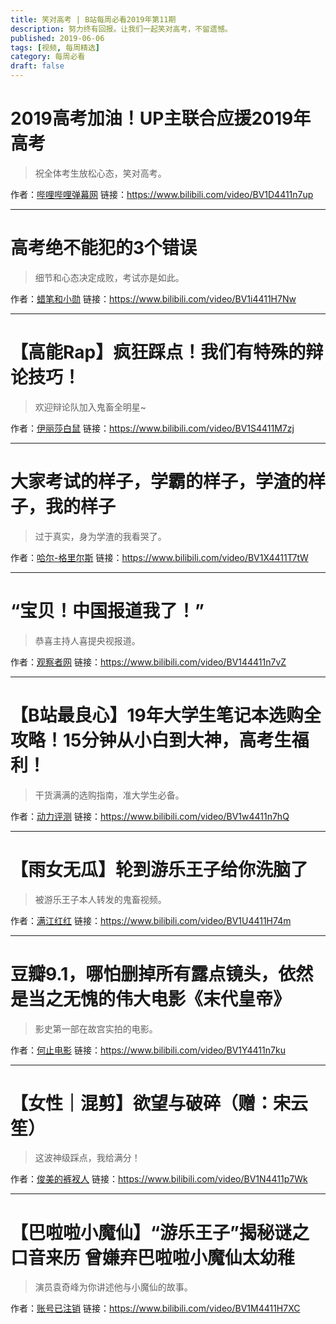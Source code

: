 ```yaml
---
title: 笑对高考 | B站每周必看2019年第11期
description: 努力终有回报。让我们一起笑对高考，不留遗憾。
published: 2019-06-06
tags: [视频, 每周精选]
category: 每周必看
draft: false
---
```


# 2019高考加油！UP主联合应援2019年高考
> 祝全体考生放松心态，笑对高考。

作者：[哔哩哔哩弹幕网](https://space.bilibili.com/8047632)
链接：https://www.bilibili.com/video/BV1D4411n7up

---

# 高考绝不能犯的3个错误
> 细节和心态决定成败，考试亦是如此。

作者：[蜡笔和小勋](https://space.bilibili.com/250111460)
链接：https://www.bilibili.com/video/BV1i4411H7Nw

---

# 【高能Rap】疯狂踩点！我们有特殊的辩论技巧！
> 欢迎辩论队加入鬼畜全明星~

作者：[伊丽莎白鼠](https://space.bilibili.com/375375)
链接：https://www.bilibili.com/video/BV1S4411M7zj

---

# 大家考试的样子，学霸的样子，学渣的样子，我的样子
> 过于真实，身为学渣的我看哭了。

作者：[哈尔-格里尔斯](https://space.bilibili.com/30980952)
链接：https://www.bilibili.com/video/BV1X4411T7tW

---

# “宝贝！中国报道我了！”
> 恭喜主持人喜提央视报道。

作者：[观察者网](https://space.bilibili.com/10330740)
链接：https://www.bilibili.com/video/BV144411n7vZ

---

# 【B站最良心】19年大学生笔记本选购全攻略！15分钟从小白到大神，高考生福利！
> 干货满满的选购指南，准大学生必备。

作者：[动力评测](https://space.bilibili.com/37390043)
链接：https://www.bilibili.com/video/BV1w4411n7hQ

---

# 【雨女无瓜】轮到游乐王子给你洗脑了
> 被游乐王子本人转发的鬼畜视频。

作者：[满江红红](https://space.bilibili.com/65556612)
链接：https://www.bilibili.com/video/BV1U4411H74m

---

# 豆瓣9.1，哪怕删掉所有露点镜头，依然是当之无愧的伟大电影《末代皇帝》
> 影史第一部在故宫实拍的电影。

作者：[何止电影](https://space.bilibili.com/270355850)
链接：https://www.bilibili.com/video/BV1Y4411n7ku

---

# 【女性｜混剪】欲望与破碎（赠：宋云笙）
> 这波神级踩点，我给满分！

作者：[俊美的裤衩人](https://space.bilibili.com/1813198)
链接：https://www.bilibili.com/video/BV1N4411p7Wk

---

# 【巴啦啦小魔仙】“游乐王子”揭秘谜之口音来历 曾嫌弃巴啦啦小魔仙太幼稚
> 演员袁奇峰为你讲述他与小魔仙的故事。

作者：[账号已注销](https://space.bilibili.com/276281827)
链接：https://www.bilibili.com/video/BV1M4411H7XC

